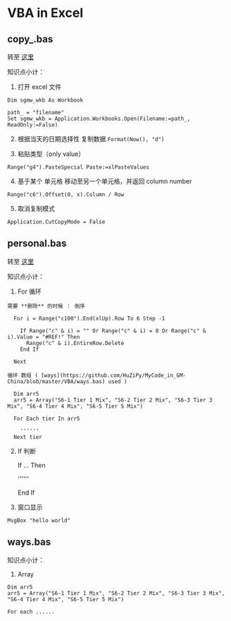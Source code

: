 # VBA in Excel

## copy_.bas 

  转至 [这里](https://github.com/HuZiPy/MyCode_in_GM-China/blob/master/VBA/copy_.bas)
  
  知识点小计：
  
  1. 打开 excel 文件
  
    Dim sgmw_wkb As Workbook

    path_ = "filename"
    Set sgmw_wkb = Application.Workbooks.Open(Filename:=path_, ReadOnly:=False)

  
  2. 根据当天的日期选择性 复制数据 `Format(Now(), "d")`
  
  3. 粘贴类型（only value）
  
    Range("g4").PasteSpecial Paste:=xlPasteValues
    
  4. 基于某个 单元格 移动至另一个单元格，并返回 column number
    
    Range("c6").Offset(0, x).Column / Row
    
  5. 取消复制模式
    
    Application.CutCopyMode = False
    
    
    
## personal.bas

  转至 [这里](https://github.com/HuZiPy/MyCode_in_GM-China/blob/master/VBA/personal.bas)
  
  知识点小计：
  
  1. For 循环
  
    需要 **删除** 的时候 ： 倒序
      
      For i = Range("c100").End(xlUp).Row To 6 Step -1

        If Range("c" & i) = "" Or Range("c" & i) = 0 Or Range("c" & i).Value = "#REF!" Then
          Range("c" & i).EntireRow.Delete
        End If

      Next
      
    循环 数组 ( [ways](https://github.com/HuZiPy/MyCode_in_GM-China/blob/master/VBA/ways.bas) used )
    
      Dim arr5
      arr5 = Array("S6-1 Tier 1 Mix", "S6-2 Tier 2 Mix", "S6-3 Tier 3 Mix", "S6-4 Tier 4 Mix", "S6-5 Tier 5 Mix")

      For Each tier In arr5
      
        ''''''
      Next tier
  
  2. If 判断
  
      If ... Then
        
        ''''''
        
      End If
      
  3. 窗口显示
  
    MsgBox "hello world"
    
    
## ways.bas

  知识点小计：
  
  1. Array
  
    Dim arr5
    arr5 = Array("S6-1 Tier 1 Mix", "S6-2 Tier 2 Mix", "S6-3 Tier 3 Mix", "S6-4 Tier 4 Mix", "S6-5 Tier 5 Mix")
    
    For each ......

